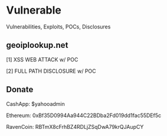 # Vulnerable
Vulnerabilities, Exploits, POCs, Disclosures

## geoiplookup.net
[1] XSS WEB ATTACK w/ POC

[2] FULL PATH DISCLOSURE w/ POC

## Donate
CashApp: $yahooadmin 

Ethereum: 0xBf35D0994Aa944C22BDba2Fd019dd1fac55DEf5c

RavenCoin: RBTmX8cFrhBZ4RDLjZSqDwA79krQJAupCY
